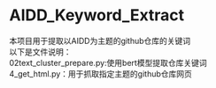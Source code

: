 # AIDD_Keyword_Extract
本项目用于提取以AIDD为主题的github仓库的关键词  
以下是文件说明：  
02text_cluster_prepare.py:使用bert模型提取仓库关键词  
4_get_html.py：用于抓取指定主题的github仓库网页
